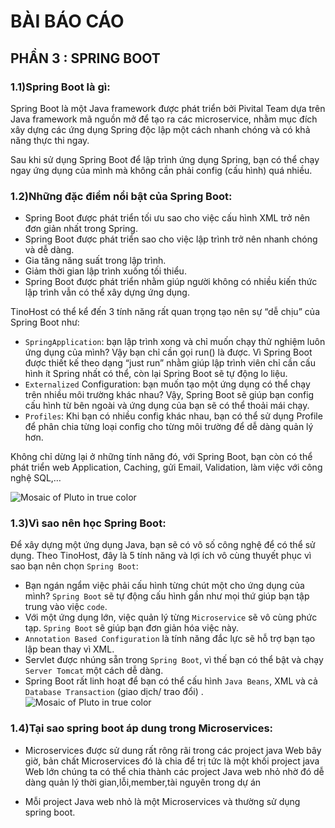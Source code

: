 # BÀI BÁO CÁO
## PHẦN 3 : SPRING BOOT
### 1.1)Spring Boot là gì:
Spring Boot là một Java framework được phát triển bởi Pivital Team dựa trên Java framework mã nguồn mở để tạo ra các microservice, nhằm mục đích xây dựng các ứng dụng Spring độc lập một cách nhanh chóng và có khả năng thực thi ngay.

Sau khi sử dụng Spring Boot để lập trình ứng dụng Spring, bạn có thể chạy ngay ứng dụng của mình mà không cần phải config (cấu hình) quá nhiều.
### 1.2)Những đặc điểm nổi bật của Spring Boot:
- Spring Boot được phát triển tối ưu sao cho việc cấu hình XML trở nên đơn giản nhất trong Spring.
- Spring Boot được phát triển sao cho việc lập trình trở nên nhanh chóng và dễ dàng.
- Gia tăng năng suất trong lập trình.
- Giảm thời gian lập trình xuống tối thiểu.
- Spring Boot được phát triển nhằm giúp người không có nhiều kiến thức lập trình vẫn có thể xây dựng ứng dụng.

TinoHost có thể kể đến 3 tính năng rất quan trọng tạo nên sự “dễ chịu” của Spring Boot như:
- `SpringApplication`: bạn lập trình xong và chỉ muốn chạy thử nghiệm luôn ứng dụng của mình? Vậy bạn chỉ cần gọi run() là được. Vì Spring Boot được thiết kế theo dạng “just run” nhằm giúp lập trình viên chỉ cần cấu hình ít Spring nhất có thể, còn lại Spring Boot sẽ tự động lo liệu.
- `Externalized` Configuration: bạn muốn tạo một ứng dụng có thể chạy trên nhiều môi trường khác nhau? Vậy, Spring Boot sẽ giúp bạn config cấu hình từ bên ngoài và ứng dụng của bạn sẽ có thể thoải mái chạy.
- `Profiles`: Khi bạn có nhiều config khác nhau, bạn có thể sử dụng Profile để phân chia từng loại config cho từng môi trường để dễ dàng quản lý hơn.

Không chỉ dừng lại ở những tính năng đó, với Spring Boot, bạn còn có thể phát triển web Application, Caching, gửi Email, Validation, làm việc với công nghệ SQL,…

![Mosaic of Pluto in true color](https://wiki.tino.org/wp-content/uploads/2021/07/word-image-1542.png)

### 1.3)Vì sao nên học Spring Boot:
Để xây dựng một ứng dụng Java, bạn sẽ có vô số công nghệ để có thể sử dụng. Theo TinoHost, đây là 5 tính năng và lợi ích vô cùng thuyết phục vì sao bạn nên chọn `Spring Boot`:
- Bạn ngán ngẩm việc phải cấu hình từng chút một cho ứng dụng của mình? `Spring Boot` sẽ tự động cấu hình gần như mọi thứ giúp bạn tập trung vào việc `code`.
- Với một ứng dụng lớn, việc quản lý từng `Microservice` sẽ vô cùng phức tạp. `Spring Boot` sẽ giúp bạn đơn giản hóa việc này.
- `Annotation Based Configuration` là tính năng đắc lực sẽ hỗ trợ bạn tạo lập bean thay vì XML.
- Servlet được nhúng sẵn trong `Spring Boot`, vì thế bạn có thể bật và chạy `Server Tomcat` một cách dễ dàng.
- Spring Boot rất linh hoạt để bạn có thể cấu hình `Java Beans`, XML và cả `Database Transaction` (giao dịch/ trao đổi)
.
![Mosaic of Pluto in true color](https://wiki.tino.org/wp-content/uploads/2021/07/word-image-1543-1024x492.png)
### 1.4)Tại sao spring boot áp dung trong Microservices:
- Microservices được sử dung rất rông rãi trong các project java Web bây giờ, bản chất Microservices đó là chia để trị tức là một khối project java Web lớn chúng ta có thể chia thành các project Java web nhỏ nhờ đó dễ dàng quản lý thời gian,lỗi,member,tài nguyên trong dự án

- Mỗi project Java web nhỏ là một Microservices và thường sử dụng spring boot.
